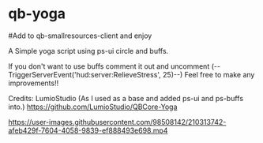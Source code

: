 # qb-yoga

#Add to qb-smallresources-client and enjoy

A Simple yoga script using ps-ui circle and buffs.

If you don't want to use buffs comment it out and uncomment (--TriggerServerEvent('hud:server:RelieveStress', 25)--)
Feel free to make any improvements!!



Credits: LumioStudio (As I used as a base and added ps-ui and ps-buffs into.)
https://github.com/LumioStudio/QBCore-Yoga


https://user-images.githubusercontent.com/98508142/210313742-afeb429f-7604-4058-9839-ef888493e698.mp4

